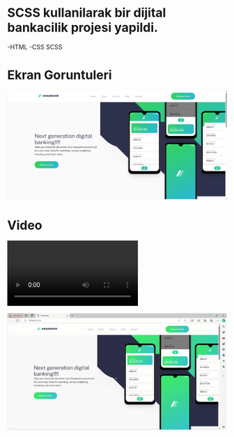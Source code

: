 # SCSS kullanilarak bir dijital bankacilik projesi yapildi.
-HTML
-CSS SCSS

# Ekran Goruntuleri

![](images/easybanks.png)

# Video

![](images/easybank.mp4)

![](images/easybank.gif)